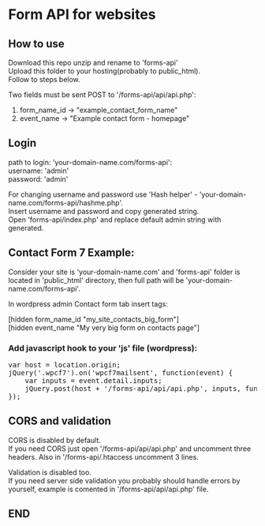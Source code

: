 # Form API for websites

## How to use
Download this repo unzip and rename to 'forms-api' \
Upload this folder to your hosting(probably to public_html). \
Follow to steps below.

Two fields must be sent POST to '/forms-api/api/api.php':
1. form_name_id -> "example_contact_form_name"
2. event_name -> "Example contact form - homepage"

## Login

path to login: 'your-domain-name.com/forms-api': \
username: 'admin' \
password: 'admin'

For changing username and password use 'Hash helper' - 'your-domain-name.com/forms-api/hashme.php'. \
Insert username and password and copy generated string. \
Open 'forms-api/index.php' and replace default admin string with generated.

## Contact Form 7 Example: 

Consider your site is 'your-domain-name.com' and 'forms-api' folder is located in 'public_html' directory, then full path will be 'your-domain-name.com/forms-api'.

In wordpress admin Contact form tab insert tags:

[hidden form_name_id "my_site_contacts_big_form"] \
[hidden event_name "My very big form on contacts page"]

### Add javascript hook to your 'js' file (wordpress):

<pre>
var host = location.origin;
jQuery('.wpcf7').on('wpcf7mailsent', function(event) {
	var inputs = event.detail.inputs;
	jQuery.post(host + '/forms-api/api/api.php', inputs, function(data) {});
});
</pre>

## CORS and validation

CORS is disabled by default. \
If you need CORS just open '/forms-api/api/api.php' and uncomment three headers. Also in '/forms-api/.htaccess uncomment 3 lines.

Validation is disabled too. \
If you need server side validation you probably should handle errors by yourself, example is comented in '/forms-api/api/api.php' file.

## END


